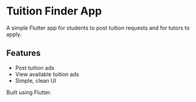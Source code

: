 # Tuition Finder App

A simple Flutter app for students to post tuition requests and for tutors to apply.

## Features
- Post tuition ads
- View available tuition ads
- Simple, clean UI

Built using Flutter.
